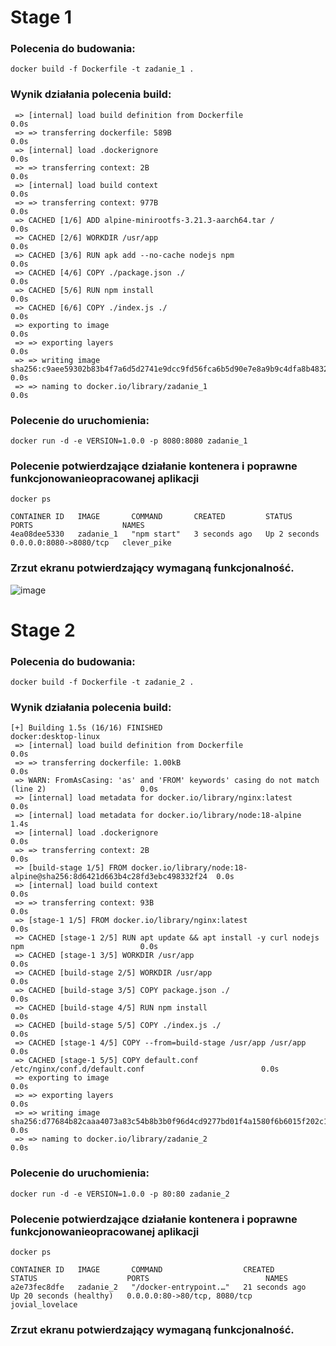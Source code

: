 # Stage 1

### Polecenia do budowania:
``` docker build -f Dockerfile -t zadanie_1 . ```
### Wynik działania polecenia build:
``` [+] Building 0.2s (10/10) FINISHED                                                                 docker:desktop-linux
 => [internal] load build definition from Dockerfile                                                               0.0s
 => => transferring dockerfile: 589B                                                                               0.0s
 => [internal] load .dockerignore                                                                                  0.0s
 => => transferring context: 2B                                                                                    0.0s
 => [internal] load build context                                                                                  0.0s
 => => transferring context: 977B                                                                                  0.0s
 => CACHED [1/6] ADD alpine-minirootfs-3.21.3-aarch64.tar /                                                        0.0s
 => CACHED [2/6] WORKDIR /usr/app                                                                                  0.0s
 => CACHED [3/6] RUN apk add --no-cache nodejs npm                                                                 0.0s
 => CACHED [4/6] COPY ./package.json ./                                                                            0.0s
 => CACHED [5/6] RUN npm install                                                                                   0.0s
 => CACHED [6/6] COPY ./index.js ./                                                                                0.0s
 => exporting to image                                                                                             0.0s
 => => exporting layers                                                                                            0.0s
 => => writing image sha256:c9aee59302b83b4f7a6d5d2741e9dcc9fd56fca6b5d90e7e8a9b9c4dfa8b4832                       0.0s
 => => naming to docker.io/library/zadanie_1                                                                       0.0s
``` 
### Polecenie do uruchomienia:
``` docker run -d -e VERSION=1.0.0 -p 8080:8080 zadanie_1 ```
### Polecenie potwierdzające działanie kontenera i poprawne funkcjonowanieopracowanej aplikacji
``` docker ps ```
```
CONTAINER ID   IMAGE       COMMAND       CREATED         STATUS         PORTS                    NAMES
4ea08dee5330   zadanie_1   "npm start"   3 seconds ago   Up 2 seconds   0.0.0.0:8080->8080/tcp   clever_pike
```
### Zrzut ekranu potwierdzający wymaganą funkcjonalność.
![image](https://github.com/user-attachments/assets/3f3a2be0-d310-4cbd-9123-93462df811a1)

# Stage 2

### Polecenia do budowania:
``` docker build -f Dockerfile -t zadanie_2 . ```
### Wynik działania polecenia build:
``` 
[+] Building 1.5s (16/16) FINISHED                                                 docker:desktop-linux
 => [internal] load build definition from Dockerfile                                               0.0s
 => => transferring dockerfile: 1.00kB                                                             0.0s
 => WARN: FromAsCasing: 'as' and 'FROM' keywords' casing do not match (line 2)                     0.0s
 => [internal] load metadata for docker.io/library/nginx:latest                                    0.0s
 => [internal] load metadata for docker.io/library/node:18-alpine                                  1.4s
 => [internal] load .dockerignore                                                                  0.0s
 => => transferring context: 2B                                                                    0.0s
 => [build-stage 1/5] FROM docker.io/library/node:18-alpine@sha256:8d6421d663b4c28fd3ebc498332f24  0.0s
 => [internal] load build context                                                                  0.0s
 => => transferring context: 93B                                                                   0.0s
 => [stage-1 1/5] FROM docker.io/library/nginx:latest                                              0.0s
 => CACHED [stage-1 2/5] RUN apt update && apt install -y curl nodejs npm                          0.0s
 => CACHED [stage-1 3/5] WORKDIR /usr/app                                                          0.0s
 => CACHED [build-stage 2/5] WORKDIR /usr/app                                                      0.0s
 => CACHED [build-stage 3/5] COPY package.json ./                                                  0.0s
 => CACHED [build-stage 4/5] RUN npm install                                                       0.0s
 => CACHED [build-stage 5/5] COPY ./index.js ./                                                    0.0s
 => CACHED [stage-1 4/5] COPY --from=build-stage /usr/app /usr/app                                 0.0s
 => CACHED [stage-1 5/5] COPY default.conf /etc/nginx/conf.d/default.conf                          0.0s
 => exporting to image                                                                             0.0s
 => => exporting layers                                                                            0.0s
 => => writing image sha256:d77684b82caaa4073a83c54b8b3b0f96d4cd9277bd01f4a1580f6b6015f202c1       0.0s
 => => naming to docker.io/library/zadanie_2                                                       0.0s
``` 
### Polecenie do uruchomienia:
``` docker run -d -e VERSION=1.0.0 -p 80:80 zadanie_2 ```
### Polecenie potwierdzające działanie kontenera i poprawne funkcjonowanieopracowanej aplikacji
``` docker ps ```
```
CONTAINER ID   IMAGE       COMMAND                  CREATED          STATUS                    PORTS                          NAMES
a2e73fec8dfe   zadanie_2   "/docker-entrypoint.…"   21 seconds ago   Up 20 seconds (healthy)   0.0.0.0:80->80/tcp, 8080/tcp   jovial_lovelace
```
### Zrzut ekranu potwierdzający wymaganą funkcjonalność.
